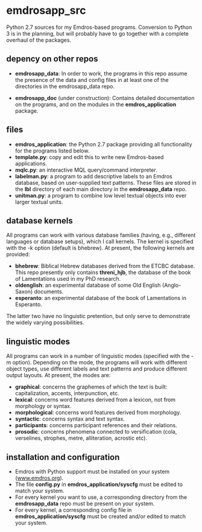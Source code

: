 # emdrosapp_src
Python 2.7 sources for my Emdros-based programs.
Conversion to Python 3 is in the planning, but will probably have
to go together with a complete overhaul of the packages.

## depency on other repos
* **emdrosapp_data**: In order to work, the programs in this repo assume the presence of
the data and config files in at least one of the directories in 
the emdrosapp_data repo.

* **emdrosapp_doc** (under construction): Contains detailed documentation on the programs, and on the modules in the **emdros_application** package.

## files

* **emdros_application**: the Python 2.7 package providing all functionality for the programs listed below.
* **template.py**: copy and edit this to write new Emdros-based applications.
* **mqlc.py**: an interactive MQL query/command interpreter. 
* **labelman.py**: a program to add descriptive labels to an Emdros database, based on 
    user-supplied text patterns. These files are stored in the **lbl** directory of
    each main directory in the **emdrosapp_data** repo. 
* **unitman.py**: a program to combine low level textual objects into ever larger textual
    units.

## database kernels
All programs can work with various database families (having, e.g., different languages or database setups),
which I call kernels. The kernel is specified with the -k option (default is bhebrew).
At present, the following kernels are provided:
* **bhebrew**: Biblical Hebrew databases derived from the ETCBC database. This repo presently only 
contains **threni_hjb**, the database of the book of Lamentations used in my PhD research.
* **oldenglish**: an experimental database of some Old English (Anglo-Saxon) documents.
* **esperanto**: an experimental database of the book of Lamentations in Esperanto.

The latter two have no linguistic pretention, but only serve to demonstrate the widely varying possibilities.

## linguistic modes
All programs can work in a number of linguistic modes (specified with the -m option).
Depending on the mode, the programs will work with different object types,
use different labels and text patterns and produce different output layouts.
At present, the modes are:

* **graphical**: concerns the graphemes of which the text is built: capitalization, accents, interpunction, etc.
* **lexical**: concerns word features derived from a lexicon, not from morphology or syntax.
* **morphological**: concerns word features derived from morphology.
* **syntactic**: concerns syntax and text syntax.
* **participants**: concerns participant references and their relations.
* **prosodic**: concerns phenomena connected to versification (cola, verselines, strophes, metre, alliteration, acrostic etc).

## installation and configuration
* Emdros with Python support must be installed on your system (www.emdros.org).
* The file **config.py** in **emdros_application/syscfg** must be edited to match your system.
* For every kernel you want to use, a corresponding directory from the **emdrosapp_data** repo must be present on your system.
* For every kernel, a corresponding config file in **emdros_application/syscfg** must be created and/or edited to match your system.
